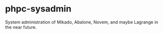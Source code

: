# phpc-sysadmin
System administration of Mikado, Abalone, Novem, and maybe Lagrange in the near future.
